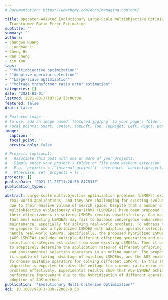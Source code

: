 ```yaml
---
# Documentation: https://wowchemy.com/docs/managing-content/

title: Operator-Adapted Evolutionary Large-Scale Multiobjective Optimization for Voltage
  Transformer Ratio Error Estimation
subtitle: ''
summary: ''
authors:
- Changwu Huang
- Lianghao Li
- Cheng He
- Ran Cheng
- Xin Yao
tags:
- '"Multiobjective optimization"'
- '"Adaptive operator selection"'
- '"Large-scale optimization"'
- '"Voltage transformer ratio error estimation"'
categories: []
date: '2021-01-01'
lastmod: 2021-08-27T07:59:33+08:00
featured: false
draft: false

# Featured image
# To use, add an image named `featured.jpg/png` to your page's folder.
# Focal points: Smart, Center, TopLeft, Top, TopRight, Left, Right, BottomLeft, Bottom, BottomRight.
image:
  caption: ''
  focal_point: ''
  preview_only: false

# Projects (optional).
#   Associate this post with one or more of your projects.
#   Simply enter your project's folder or file name without extension.
#   E.g. `projects = ["internal-project"]` references `content/project/deep-learning/index.md`.
#   Otherwise, set `projects = []`.
projects: []
publishDate: '2021-11-23T11:20:50.842531Z'
publication_types:
- '1'
abstract: Large-scale multiobjective optimization problems (LSMOPs) exist widely in
  real-world applications, and they are challenging for existing evolutionary algorithms
  due to their massive volume of search space. Despite that a number of large-scale
  multiobjective evolutionary algorithms (LSMOEAs) have been proposed in recent years,
  their effectiveness in solving LSMOPs remains unsatisfactory. One main reason is
  that most existing LSMOEAs may fail to balance convergence enhancement and diversity
  maintenance, especially for solving real-world problems. To address this issue,
  we propose to use a hybridized LSMOEA with adaptive operator selection (AOS) to
  handle real-world LSMOPs. Specifically, the proposed hybridized LSMOEA with AOS
  (AOS-LSMOEA) includes multiple different offspring generation and environmental
  selection strategies extracted from some existing LSMOEAs. Then it uses the AOS
  to adaptively determine the application rates of different offspring generation
  and environmental selection operators in an online manner. The proposed approach
  is capable of taking advantage of existing LSMOEAs, and the AOS enables the algorithm
  to choose suitable operators for solving different LSMOPs. In this study, the proposed
  algorithm is expected to solve the voltage transformer ratio error estimation (TREE)
  problems effectively. Experimental results show that AOS-LSMOEA achieves significant
  performance improvement due to the hybridization of different operators and the
  adoption of AOS method.
publication: '*Evolutionary Multi-Criterion Optimization*'
doi: 10.1007/978-3-030-72062-9_53
---
```

